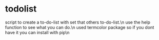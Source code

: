 # todolist
script to create a to-do-list with set that others to-do-list.\n
use the help function to see what you can do.\n
used termcolor package so if you dont have it you can install with pip\n
